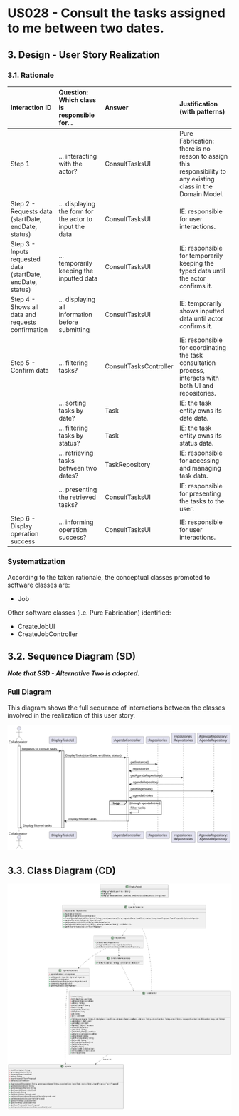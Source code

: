 # US028 - Consult the tasks assigned to me between two dates.

## 3. Design - User Story Realization 

### 3.1. Rationale

| Interaction ID                                              | Question: Which class is responsible for...                    | Answer               | Justification (with patterns)                                                                                      |
|:------------------------------------------------------------|:---------------------------------------------------------------|:---------------------|:-------------------------------------------------------------------------------------------------------------------|
| Step 1  		                                                  | 	... interacting with the actor?                               | ConsultTasksUI       | Pure Fabrication: there is no reason to assign this responsibility to any existing class in the Domain Model.      |
| Step 2 - Requests data  (startDate, endDate, status) 	      | 	... displaying the form for the actor to input the data		 | ConsultTasksUI       | IE: responsible for user interactions.                                                                            |
| Step 3 - Inputs requested data (startDate, endDate, status) | 	... temporarily keeping the inputted data                      | ConsultTasksUI       | IE: responsible for temporarily keeping the typed data until the actor confirms it.                               |
| Step 4 - Shows all data and requests confirmation	          | 	... displaying all information before submitting              | ConsultTasksUI       | IE: temporarily shows inputted data until actor confirms it.                                                       |
| Step 5 - Confirm data		                                     | 	... filtering tasks?                                          | ConsultTasksController| IE: responsible for coordinating the task consultation process, interacts with both UI and repositories.        |
| 		                                                          | 			... sorting tasks by date?				                     | Task                  | IE: the task entity owns its date data.                                                                          |              
| 		                                                          | 	... filtering tasks by status?                                | Task                  | IE: the task entity owns its status data.                                                                        | 
| 			  		                                                     | 	... retrieving tasks between two dates?                      | TaskRepository        | IE: responsible for accessing and managing task data.                                                            | 
| 			  		                                                     | 	... presenting the retrieved tasks?                           | ConsultTasksUI        | IE: responsible for presenting the tasks to the user.                                                            | 
| Step 6 - Display operation success                          | 	... informing operation success?                              | ConsultTasksUI       | IE: responsible for user interactions.                                                                            |  


### Systematization ##

According to the taken rationale, the conceptual classes promoted to software classes are: 

* Job


Other software classes (i.e. Pure Fabrication) identified: 

* CreateJobUI  
* CreateJobController


## 3.2. Sequence Diagram (SD)

_**Note that SSD - Alternative Two is adopted.**_

### Full Diagram

This diagram shows the full sequence of interactions between the classes involved in the realization of this user story.

![Sequence Diagram - Full](svg/us028-sequence-diagram-full.svg)


## 3.3. Class Diagram (CD)

![Class Diagram](svg/us028-class-diagram.svg)